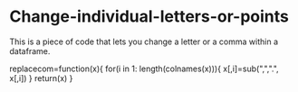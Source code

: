 # Change-individual-letters-or-points
This is a piece of code that lets you change a letter or a comma within a dataframe. 


replacecom=function(x){
  for(i in 1: length(colnames(x))){
    x[,i]=sub(",",".", x[,i])
  } 
  return(x)
}  
